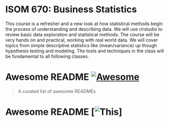 # ISOM 670: Business Statistics
This course is a refresher and a new look at how statistical methods begin the process of understanding
and describing data. We will use r/rstudio to review basic data exploration and statistical methods. The
course will be very hands on and practical, working with real world data. We will cover topics from simple
descriptive statistics like (mean/variance) up though hypothesis testing and modeling. The tools and
techniques in the class will be fundamental to all following classes.

# Awesome README [![Awesome](https://githubjiezhu.s3.amazonaws.com/JZ.JPG)](https://github.com/sindresorhus/awesome#readme)
> A curated list of awesome READMEs

# Awesome README [![This](https://github.com/jzhu808/images/blob/master/JZ.JPG)]
